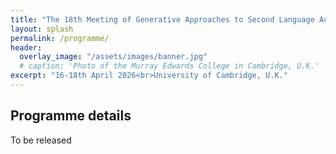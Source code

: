 ```yaml
---
title: "The 18th Meeting of Generative Approaches to Second Language Acquisition"
layout: splash
permalink: /programme/
header:
  overlay_image: "/assets/images/banner.jpg"
  # caption: 'Photo of the Murray Edwards College in Cambridge, U.K.'
excerpt: "16-18th April 2026<br>University of Cambridge, U.K."
---
```

## Programme details

To be released



